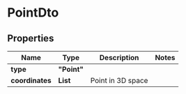 

# PointDto

## Properties

Name | Type | Description | Notes
------------ | ------------- | ------------- | -------------
**type** | **"Point"** |  | 
**coordinates** | **List<Double>** | Point in 3D space | 



